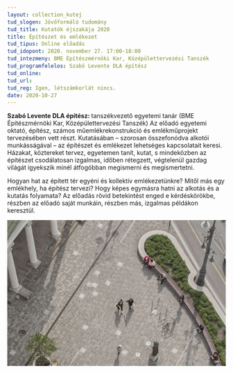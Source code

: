 ```yaml
---
layout: collection_kutej
tud_slogen: Jövőformáló tudomány
tud_title: Kutatók éjszakája 2020
title: Építészet és emlékezet
tud_tipus: Online előadás 
tud_idopont: 2020. november 27. 17:00-18:00
tud_intezmeny: BME Építészmérnöki Kar, Középülettervezési Tanszék
tud_programfelelos: Szabó Levente DLA építész
tud_online:
tud_url:
tud_reg: Igen, létszámkorlát nincs.
date: 2020-10-27
---
```

<b>Szabó Levente DLA építész: </b>tanszékvezető egyetemi tanár (BME Építészmérnöki Kar, Középülettervezési Tanszék)
Az előadó egyetemi oktató, építész, számos műemlékrekonstrukció és emlékműprojekt tervezésében vett részt. Kutatásában – szorosan összefonódva alkotói munkásságával – az építészet és emlékezet lehetséges kapcsolatait keresi. Házakat, köztereket tervez, egyetemen tanít, kutat, s mindeközben az építészet csodálatosan izgalmas, időben rétegzett, végtelenül gazdag világát igyekszik minél átfogóbban megismerni és megismertetni.


Hogyan hat az épített tér egyéni és kollektív emlékezetünkre? Mitől más egy emlékhely, ha építész tervezi? Hogy képes egymásra hatni az alkotás és a kutatás folyamata? Az előadás rövid betekintést enged e kérdéskörökbe, részben az előadó saját munkáin, részben más, izgalmas példákon keresztül.



<img src="esemenyillusztracio_szabo_levente.jpg" max-width="500" class="center"> 

